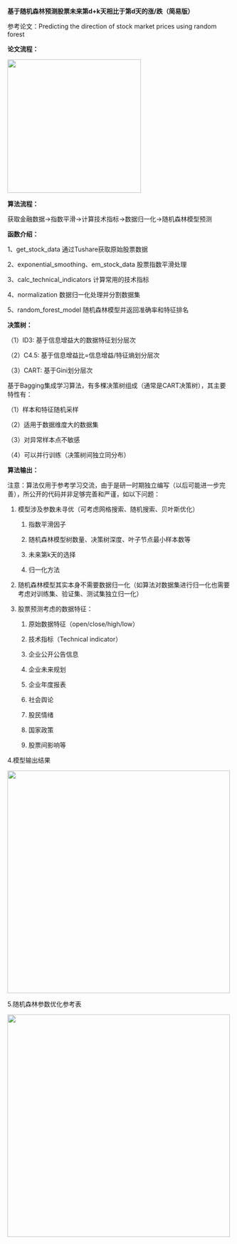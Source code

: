 **基于随机森林预测股票未来第d+k天相比于第d天的涨/跌（简易版）**

参考论文：Predicting the direction of stock market prices using random forest 

**论文流程：**

<img src="https://github.com/jm199504/Financial-Prediction/blob/master/Financial-Prediction-Random-Forest/images/model.png" width="300">

**算法流程：**

获取金融数据->指数平滑->计算技术指标->数据归一化->随机森林模型预测

**函数介绍：**

1、get_stock_data 通过Tushare获取原始股票数据 

2、exponential_smoothing、em_stock_data 股票指数平滑处理 

3、calc_technical_indicators 计算常用的技术指标 

4、normalization 数据归一化处理并分割数据集 

5、random_forest_model 随机森林模型并返回准确率和特征排名

**决策树：**

（1）ID3: 基于信息增益大的数据特征划分层次

（2）C4.5: 基于信息增益比=信息增益/特征熵划分层次

（3）CART: 基于Gini划分层次

基于Bagging集成学习算法，有多棵决策树组成（通常是CART决策树），其主要特性有：

（1）样本和特征随机采样

（2）适用于数据维度大的数据集

（3）对异常样本点不敏感

（4）可以并行训练（决策树间独立同分布）

**算法输出：**

注意：算法仅用于参考学习交流，由于是研一时期独立编写（以后可能进一步完善），所公开的代码并非足够完善和严谨，如以下问题：

1. 模型涉及参数未寻优（可考虑网格搜索、随机搜索、贝叶斯优化）

   1. 指数平滑因子
   
   2. 随机森林模型树数量、决策树深度、叶子节点最小样本数等
   
   3. 未来第k天的选择
   
   4. 归一化方法
   
2. 随机森林模型其实本身不需要数据归一化（如算法对数据集进行归一化也需要考虑对训练集、验证集、测试集独立归一化）

3. 股票预测考虑的数据特征：

   1. 原始数据特征（open/close/high/low）
   
   2. 技术指标（Technical indicator）
   
   3. 企业公开公告信息
   
   4. 企业未来规划
   
   5. 企业年度报表
   
   6. 社会舆论
   
   7. 股民情绪
   
   8. 国家政策
   
   9. 股票间影响等
   
4.模型输出结果

<img src="https://github.com/jm199504/Financial-Prediction/blob/master/Financial-Prediction-Random-Forest/images/result.png" width="500">

5.随机森林参数优化参考表

<img src="https://github.com/jm199504/Financial-Prediction/blob/master/Financial-Prediction-Random-Forest/images/param.png" width="500">
